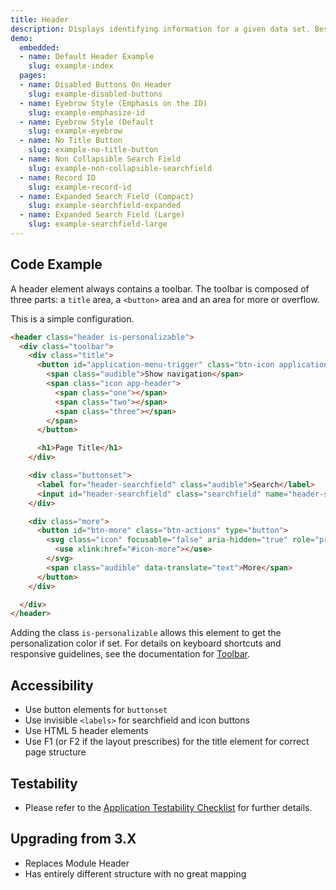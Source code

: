```yaml
---
title: Header
description: Displays identifying information for a given data set. Best for identifying the main object or data set in a given view.
demo:
  embedded:
  - name: Default Header Example
    slug: example-index
  pages:
  - name: Disabled Buttons On Header
    slug: example-disabled-buttons
  - name: Eyebrow Style (Emphasis on the ID)
    slug: example-emphasize-id
  - name: Eyebrow Style (Default
    slug: example-eyebrow
  - name: No Title Button
    slug: example-no-title-button
  - name: Non Collapsible Search Field
    slug: example-non-collapsible-searchfield
  - name: Record ID
    slug: example-record-id
  - name: Expanded Search Field (Compact)
    slug: example-searchfield-expanded
  - name: Expanded Search Field (Large)
    slug: example-searchfield-large
---
```


## Code Example

A header element always contains a toolbar. The toolbar is composed of three parts: a `title` area, a `<button>` area and an area for more or overflow.

This is a simple configuration.

```html
<header class="header is-personalizable">
  <div class="toolbar">
    <div class="title">
      <button id="application-menu-trigger" class="btn-icon application-menu-trigger" type="button">
        <span class="audible">Show navigation</span>
        <span class="icon app-header">
          <span class="one"></span>
          <span class="two"></span>
          <span class="three"></span>
        </span>
      </button>

      <h1>Page Title</h1>
    </div>

    <div class="buttonset">
      <label for="header-searchfield" class="audible">Search</label>
      <input id="header-searchfield" class="searchfield" name="header-searchfield" />
    </div>

    <div class="more">
      <button id="btn-more" class="btn-actions" type="button">
        <svg class="icon" focusable="false" aria-hidden="true" role="presentation">
          <use xlink:href="#icon-more"></use>
        </svg>
        <span class="audible" data-translate="text">More</span>
      </button>
    </div>

  </div>
</header>
```

Adding the class `is-personalizable` allows this element to get the personalization color if set. For details on keyboard shortcuts and responsive guidelines, see the documentation for [Toolbar](./toolbar).

## Accessibility

- Use button elements for `buttonset`
- Use invisible `<labels>` for searchfield and icon buttons
- Use HTML 5 header elements
- Use F1 (or F2 if the layout prescribes) for the title element for correct page structure

## Testability

- Please refer to the [Application Testability Checklist](https://design.infor.com/resources/application-testability-checklist) for further details.

## Upgrading from 3.X

- Replaces Module Header
- Has entirely different structure with no great mapping
